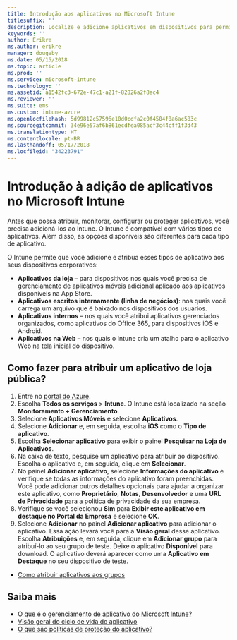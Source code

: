 ```yaml
---
title: Introdução aos aplicativos no Microsoft Intune
titlesuffix: ''
description: Localize e adicione aplicativos em dispositivos para permitir que os colaboradores realizem seus trabalhos.
keywords: ''
author: Erikre
ms.author: erikre
manager: dougeby
ms.date: 05/15/2018
ms.topic: article
ms.prod: ''
ms.service: microsoft-intune
ms.technology: ''
ms.assetid: a1542fc3-672e-47c1-a21f-82826a2f8ac4
ms.reviewer: ''
ms.suite: ems
ms.custom: intune-azure
ms.openlocfilehash: 5d99812c57596e10d0cdfa2c0f4504f8a6ac583c
ms.sourcegitcommit: 34e96e57af6b861ecdfea085acf3c44cff1f3d43
ms.translationtype: HT
ms.contentlocale: pt-BR
ms.lasthandoff: 05/17/2018
ms.locfileid: "34223791"
---
```

# <a name="get-started-with-adding-apps-in-microsoft-intune"></a>Introdução à adição de aplicativos no Microsoft Intune

Antes que possa atribuir, monitorar, configurar ou proteger aplicativos, você precisa adicioná-los ao Intune. O Intune é compatível com vários tipos de aplicativos. Além disso, as opções disponíveis são diferentes para cada tipo de aplicativo.

O Intune permite que você adicione e atribua esses tipos de aplicativo aos seus dispositivos corporativos:
- **Aplicativos da loja** – para dispositivos nos quais você precisa de gerenciamento de aplicativos móveis adicional aplicado aos aplicativos disponíveis na App Store.
- **Aplicativos escritos internamente (linha de negócios)**: nos quais você carrega um arquivo que é baixado nos dispositivos dos usuários.
- **Aplicativos internos** – nos quais você atribui aplicativos gerenciados organizados, como aplicativos do Office 365, para dispositivos iOS e Android.
- **Aplicativos na Web** – nos quais o Intune cria um atalho para o aplicativo Web na tela inicial do dispositivo.

## <a name="how-do-i-assign-a-public-store-app"></a>Como fazer para atribuir um aplicativo de loja pública?

1. Entre no [portal do Azure](https://portal.azure.com).
2. Escolha **Todos os serviços** > **Intune**. O Intune está localizado na seção **Monitoramento + Gerenciamento**.
3. Selecione **Aplicativos Móveis** e selecione **Aplicativos**.
4. Selecione **Adicionar** e, em seguida, escolha **iOS** como o **Tipo de aplicativo**.
5. Escolha **Selecionar aplicativo** para exibir o painel **Pesquisar na Loja de Aplicativos**.
6. Na caixa de texto, pesquise um aplicativo para atribuir ao dispositivo. Escolha o aplicativo e, em seguida, clique em **Selecionar**.
7. No painel **Adicionar aplicativo**, selecione **Informações do aplicativo** e verifique se todas as informações do aplicativo foram preenchidas. Você pode adicionar outros detalhes opcionais para ajudar a organizar este aplicativo, como **Proprietário**, **Notas**, **Desenvolvedor** e uma **URL de Privacidade** para a política de privacidade da sua empresa.
8. Verifique se você selecionou **Sim** para **Exibir este aplicativo em destaque no Portal da Empresa** e selecione **OK**.
9. Selecione **Adicionar** no painel **Adicionar aplicativo** para adicionar o aplicativo. Essa ação levará você para a **Visão geral** desse aplicativo. Escolha **Atribuições** e, em seguida, clique em **Adicionar grupo** para atribuí-lo ao seu grupo de teste. Deixe o aplicativo **Disponível** para download. O aplicativo deverá aparecer como uma **Aplicativo em Destaque** no seu dispositivo de teste.


- [Como atribuir aplicativos aos grupos](apps-deploy.md)

## <a name="learn-more"></a>Saiba mais

* [O que é o gerenciamento de aplicativo do Microsoft Intune?](app-management.md)
* [Visão geral do ciclo de vida do aplicativo](app-lifecycle.md)
* [O que são políticas de proteção do aplicativo?](app-protection-policy.md)
